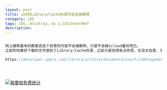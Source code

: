 ```yaml
---
layout: post
title: iOS的Library/Cache目录内容会被删除
category: iOS
tags: iOS, Alcatraz，os x,CGContextRef
description:
---
```



```javascript

网上搜索基本的都是说这个目录的内容不会被删除，只是不会被icloud备份而已。
之前的同事将下载的文件放到了Library/Cache目录，之前只是觉得有点奇怪，也没太在意，于是我就背锅了。生产环境偶尔出现用户数据全丢的情况，发现是数据被删除了。再查一下官方文档：

https://developer.apple.com/library/archive/documentation/FileManagement/Conceptual/FileSystemProgrammingGuide/FileSystemOverview/FileSystemOverview.html





```









<script language="javascript" type="text/javascript" src="//js.users.51.la/19176892.js"></script>
<noscript><a href="//www.51.la/?19176892" target="_blank"><img alt="&#x6211;&#x8981;&#x5566;&#x514D;&#x8D39;&#x7EDF;&#x8BA1;" src="//img.users.51.la/19176892.asp" style="border:none" /></a></noscript>



